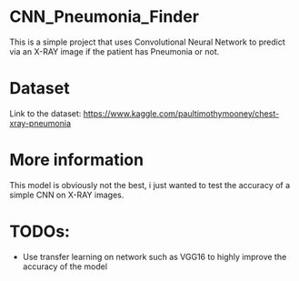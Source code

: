 # CNN_Pneumonia_Finder
This is a simple project that uses Convolutional Neural Network to predict via an X-RAY image if the patient has Pneumonia or not.

# Dataset
Link to the dataset: https://www.kaggle.com/paultimothymooney/chest-xray-pneumonia

# More information
This model is obviously not the best, i just wanted to test the accuracy of a simple CNN on X-RAY images.

# TODOs:
* Use transfer learning on network such as VGG16 to highly improve the accuracy of the model
